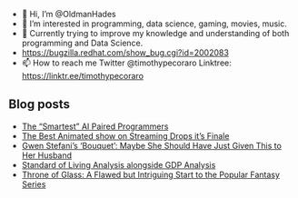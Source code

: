 - 👋 Hi, I’m @OldmanHades
- 👀 I’m interested in programming, data science, gaming, movies, music.
- 🌱 Currently trying to improve my knowledge and understanding of both programming and Data Science.
- https://bugzilla.redhat.com/show_bug.cgi?id=2002083
- 📫 How to reach me Twitter @timothypecoraro
Linktree: https://linktr.ee/timothypecoraro

## Blog posts
<!-- BLOG-POST-LIST:START -->
- [The “Smartest” AI Paired Programmers](https://medium.com/@timothypecoraro/the-smartest-ai-paired-programmers-7b055ca2b2b4?source=rss-5097f5c9b801------2)
- [The Best Animated show on Streaming Drops it’s Finale](https://medium.com/@timothypecoraro/the-best-animated-show-on-streaming-drops-its-finale-cec25c88ef6f?source=rss-5097f5c9b801------2)
- [Gwen Stefani’s ‘Bouquet’: Maybe She Should Have Just Given This to Her Husband](https://rocknheavy.net/gwen-stefanis-bouquet-maybe-she-should-have-just-given-this-to-her-husband-958fe4b29a31?source=rss-5097f5c9b801------2)
- [Standard of Living Analysis alongside GDP Analysis](https://medium.com/@timothypecoraro/standard-of-living-analysis-alongside-gdp-analysis-25d236121579?source=rss-5097f5c9b801------2)
- [Throne of Glass: A Flawed but Intriguing Start to the Popular Fantasy Series](https://medium.com/@timothypecoraro/throne-of-glass-a-flawed-but-intriguing-start-to-the-popular-fantasy-series-2e50ad23bab9?source=rss-5097f5c9b801------2)
<!-- BLOG-POST-LIST:END -->
